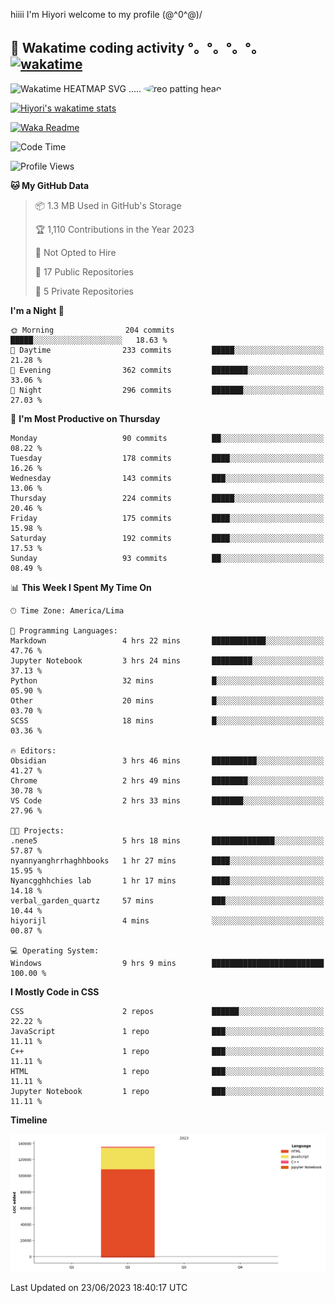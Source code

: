 hiiii I'm Hiyori welcome to my profile \(@^0^@)/

## 🦄 Wakatime coding activity °。°。°。°。[![wakatime](https://wakatime.com/badge/user/49dba2c5-26e1-43a7-9d07-e0f8613d1227.svg)](https://wakatime.com/@49dba2c5-26e1-43a7-9d07-e0f8613d1227) 
<img src="https://wakatime.com/share/@hiyori/ef87015d-57e0-4afb-bb56-1a99a24ea312.svg" width="600" alt="Wakatime HEATMAP SVG"/> ..... <img src="https://i.postimg.cc/RFM2CQFY/reo-patting.webp" alt="reo patting head" width="200" style="border-radius: 50%;">

 [![Hiyori's wakatime stats](https://github-readme-stats.vercel.app/api/wakatime?username=hiyori&theme=buefy&range=last_year&is_including_today=true&layout=compact)](https://github.com/anuraghazra/github-readme-stats)
 

[![Waka Readme](https://github.com/hiyorijl/hiyorijl/actions/workflows/Waka%20Readme.yml/badge.svg)](https://github.com/hiyorijl/hiyorijl/actions/workflows/Waka%20Readme.yml)

<!--START_SECTION:waka-->
![Code Time](http://img.shields.io/badge/Code%20Time-163%20hrs%2017%20mins-blue)

![Profile Views](http://img.shields.io/badge/Profile%20Views-180-blue)

**🐱 My GitHub Data** 

> 📦 1.3 MB Used in GitHub's Storage 
 > 
> 🏆 1,110 Contributions in the Year 2023
 > 
> 🚫 Not Opted to Hire
 > 
> 📜 17 Public Repositories 
 > 
> 🔑 5 Private Repositories 
 > 
**I'm a Night 🦉** 

```text
🌞 Morning                204 commits         █████░░░░░░░░░░░░░░░░░░░░   18.63 % 
🌆 Daytime                233 commits         █████░░░░░░░░░░░░░░░░░░░░   21.28 % 
🌃 Evening                362 commits         ████████░░░░░░░░░░░░░░░░░   33.06 % 
🌙 Night                  296 commits         ███████░░░░░░░░░░░░░░░░░░   27.03 % 
```
📅 **I'm Most Productive on Thursday** 

```text
Monday                   90 commits          ██░░░░░░░░░░░░░░░░░░░░░░░   08.22 % 
Tuesday                  178 commits         ████░░░░░░░░░░░░░░░░░░░░░   16.26 % 
Wednesday                143 commits         ███░░░░░░░░░░░░░░░░░░░░░░   13.06 % 
Thursday                 224 commits         █████░░░░░░░░░░░░░░░░░░░░   20.46 % 
Friday                   175 commits         ████░░░░░░░░░░░░░░░░░░░░░   15.98 % 
Saturday                 192 commits         ████░░░░░░░░░░░░░░░░░░░░░   17.53 % 
Sunday                   93 commits          ██░░░░░░░░░░░░░░░░░░░░░░░   08.49 % 
```


📊 **This Week I Spent My Time On** 

```text
🕑︎ Time Zone: America/Lima

💬 Programming Languages: 
Markdown                 4 hrs 22 mins       ████████████░░░░░░░░░░░░░   47.76 % 
Jupyter Notebook         3 hrs 24 mins       █████████░░░░░░░░░░░░░░░░   37.13 % 
Python                   32 mins             █░░░░░░░░░░░░░░░░░░░░░░░░   05.90 % 
Other                    20 mins             █░░░░░░░░░░░░░░░░░░░░░░░░   03.70 % 
SCSS                     18 mins             █░░░░░░░░░░░░░░░░░░░░░░░░   03.36 % 

🔥 Editors: 
Obsidian                 3 hrs 46 mins       ██████████░░░░░░░░░░░░░░░   41.27 % 
Chrome                   2 hrs 49 mins       ████████░░░░░░░░░░░░░░░░░   30.78 % 
VS Code                  2 hrs 33 mins       ███████░░░░░░░░░░░░░░░░░░   27.96 % 

🐱‍💻 Projects: 
.nene5                   5 hrs 18 mins       ██████████████░░░░░░░░░░░   57.87 % 
nyannyanghrrhaghhbooks   1 hr 27 mins        ████░░░░░░░░░░░░░░░░░░░░░   15.95 % 
Nyancgghhchies lab       1 hr 17 mins        ████░░░░░░░░░░░░░░░░░░░░░   14.18 % 
verbal_garden_quartz     57 mins             ███░░░░░░░░░░░░░░░░░░░░░░   10.44 % 
hiyorijl                 4 mins              ░░░░░░░░░░░░░░░░░░░░░░░░░   00.87 % 

💻 Operating System: 
Windows                  9 hrs 9 mins        █████████████████████████   100.00 % 
```

**I Mostly Code in CSS** 

```text
CSS                      2 repos             ██████░░░░░░░░░░░░░░░░░░░   22.22 % 
JavaScript               1 repo              ███░░░░░░░░░░░░░░░░░░░░░░   11.11 % 
C++                      1 repo              ███░░░░░░░░░░░░░░░░░░░░░░   11.11 % 
HTML                     1 repo              ███░░░░░░░░░░░░░░░░░░░░░░   11.11 % 
Jupyter Notebook         1 repo              ███░░░░░░░░░░░░░░░░░░░░░░   11.11 % 
```



**Timeline**

![Lines of Code chart](https://raw.githubusercontent.com/hiyorijl/hiyorijl/main/assets/bar_graph.png)


 Last Updated on 23/06/2023 18:40:17 UTC
<!--END_SECTION:waka-->
